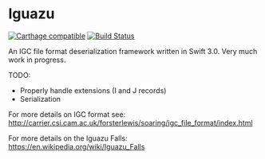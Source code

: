 # Iguazu

[![Carthage compatible](https://img.shields.io/badge/Carthage-compatible-4BC51D.svg?style=flat)](https://github.com/Carthage/Carthage) 
[![Build Status](https://travis-ci.org/ekurutepe/Iguazu.svg?branch=master)](https://travis-ci.org/ekurutepe/Iguazu)


An IGC file format deserialization framework written in Swift 3.0. Very much work in progress.

TODO:
- Properly handle extensions (I and J records)
- Serialization

For more details on IGC format see: http://carrier.csi.cam.ac.uk/forsterlewis/soaring/igc_file_format/index.html

For more details on the Iguazu Falls: https://en.wikipedia.org/wiki/Iguazu_Falls
